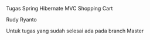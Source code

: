 Tugas Spring Hibernate MVC Shopping Cart

Rudy Ryanto

Untuk tugas yang sudah selesai ada pada branch Master
